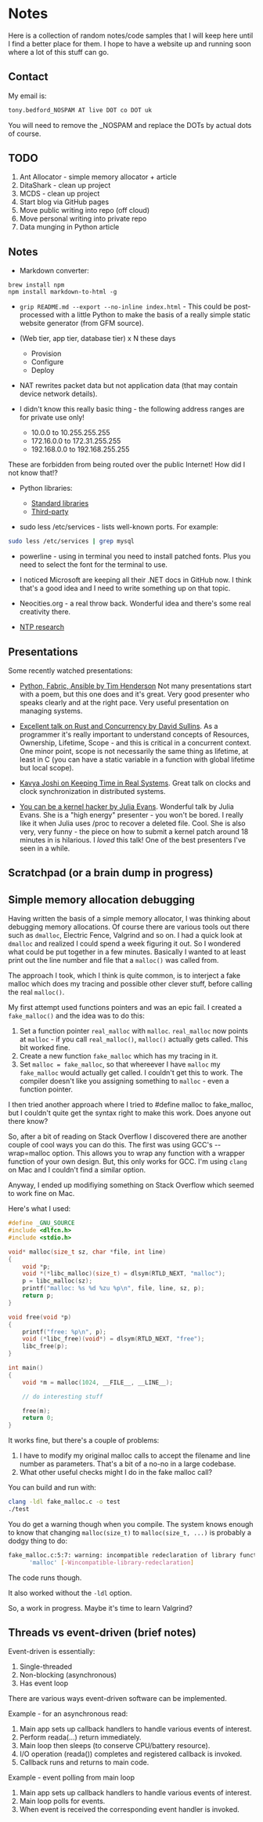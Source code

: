 # Notes

Here is a collection of random notes/code samples that I will keep
here until I find a better place for them. I hope to have a website
up and running soon where a lot of this stuff can go.

## Contact

My email is:

``` Bash
tony.bedford_NOSPAM AT live DOT co DOT uk
```

You will need to remove the _NOSPAM and replace the DOTs by actual
dots of course.

## TODO

1. Ant Allocator - simple memory allocator + article
2. DitaShark - clean up project
3. MCDS - clean up project
4. Start blog via GitHub pages
5. Move public writing into repo (off cloud)
6. Move personal writing into private repo
7. Data munging in Python article

## Notes

* Markdown converter:

``` shell
brew install npm
npm install markdown-to-html -g
```

* `grip README.md --export --no-inline index.html` - This could be
  post-processed with a little Python to make the basis of a really
  simple static website generator (from GFM source).

* (Web tier, app tier, database tier) x N these days

    - Provision
    - Configure
    - Deploy

* NAT rewrites packet data but not application data (that may contain
  device network details).

* I didn't know this really basic thing - the following address
  ranges are for private use only!

    - 10.0.0 to 10.255.255.255
    - 172.16.0.0 to 172.31.255.255
    - 192.168.0.0 to 192.168.255.255 

These are forbidden from being routed over the public Internet! How
did I not know that!?

* Python libraries:
  - [Standard libraries](https://docs.python.org)
  - [Third-party](https://pypi.python.org)

* sudo less /etc/services - lists well-known ports. For example:

``` Bash
sudo less /etc/services | grep mysql
```

* powerline - using in terminal you need to install patched
  fonts. Plus you need to select the font for the terminal to use.

* I noticed Microsoft are keeping all their .NET docs in GitHub now. I
  think that's a good idea and I need to write something up on that
  topic.

* Neocities.org - a real throw back. Wonderful idea and there's some
  real creativity there. 

* [NTP research](https://www.eecis.udel.edu/~mills/ntp.html)

## Presentations

Some recently watched presentations:

* [Python, Fabric, Ansible by Tim
  Henderson](https://www.youtube.com/watch?v=4qav2EuXsGU) Not many
  presentations start with a poem, but this one does and it's
  great. Very good presenter who speaks clearly and at the right
  pace. Very useful presentation on managing systems.

* [Excellent talk on Rust and Concurrency by David
  Sullins](https://www.youtube.com/watch?v=oIikwmeGVYY). As a
  programmer it's really important to understand concepts of
  Resources, Ownership, Lifetime, Scope - and this is critical in a
  concurrent context. One minor point, scope is not necessarily the
  same thing as lifetime, at least in C (you can have a static
  variable in a function with global lifetime but local scope).

* [Kavya Joshi on Keeping Time in Real
  Systems](https://youtu.be/BRvj8PykSc4). Great talk on clocks and
  clock synchronization in distributed systems.
  
* [You can be a kernel hacker by Julia
  Evans](https://www.youtube.com/watch?v=0IQlpFWTFbM). Wonderful talk
  by Julia Evans. She is a "high energy" presenter - you won't be
  bored. I really like it when Julia uses /proc to recover a deleted
  file. Cool. She is also very, very funny - the piece on how to
  submit a kernel patch around 18 minutes in is hilarious. I _loved_
  this talk! One of the best presenters I've seen in a while.
  
## Scratchpad (or a brain dump in progress)

## Simple memory allocation debugging

Having written the basis of a simple memory allocator, I was thinking
about debugging memory allocations. Of course there are various tools
out there such as `dmalloc`, Electric Fence, Valgrind and so on. I had a 
quick look at `dmalloc` and realized I could spend a week figuring it out. So
I wondered what could be put together in a few minutes. Basically I 
wanted to at least print out the line number and file that a `malloc()` was
called from. 

The approach I took, which I think is quite common, is to interject
a fake malloc which does my tracing and possible other clever stuff, 
before calling the real `malloc()`. 

My first attempt used functions pointers and was an epic fail. I created
a `fake_malloc()` and the idea was to do this:

1. Set a function pointer `real_malloc` with `malloc`. `real_malloc` now
   points at `malloc` - if you call `real_malloc()`, `malloc()` actually gets
   called. This bit worked fine.
2. Create a new function `fake_malloc` which has my tracing in it. 
3. Set `malloc = fake_malloc`, so that whereever I have `malloc` my 
   `fake_malloc` would actually get called. I couldn't get this to work. 
   The compiler doesn't like you assigning something to `malloc` - even
   a function pointer.
   
I then tried another approach where I tried to #define malloc to
fake_malloc, but I couldn't quite get the syntax right to make this
work. Does anyone out there know?

So, after a bit of reading on Stack Overflow I discovered there are
another couple of cool ways you can do this. The first was using GCC's
--wrap=malloc option. This allows you to wrap any function with a
wrapper function of your own design. But, this only works for GCC. I'm
using `clang` on Mac and I couldn't find a similar option.

Anyway, I ended up modifiying something on Stack Overflow which seemed
to work fine on Mac.

Here's what I used:

``` C
#define _GNU_SOURCE
#include <dlfcn.h>
#include <stdio.h>

void* malloc(size_t sz, char *file, int line)
{
    void *p;
    void *(*libc_malloc)(size_t) = dlsym(RTLD_NEXT, "malloc");
    p = libc_malloc(sz);
    printf("malloc: %s %d %zu %p\n", file, line, sz, p);
    return p;
}

void free(void *p)
{
    printf("free: %p\n", p);
    void (*libc_free)(void*) = dlsym(RTLD_NEXT, "free");
    libc_free(p);
}

int main()
{
    void *m = malloc(1024, __FILE__, __LINE__);

    // do interesting stuff

    free(m);
    return 0;
}
```

It works fine, but there's a couple of problems:

1. I have to modify my original malloc calls to accept 
   the filename and line number as parameters. That's a bit
   of a no-no in a large codebase.
2. What other useful checks might I do in the fake malloc call?

You can build and run with:

``` Bash
clang -ldl fake_malloc.c -o test
./test
```

You do get a warning though when you compile. The system knows enough
to know that changing `malloc(size_t)` to `malloc(size_t, ...)` is
probably a dodgy thing to do: 

``` Bash
fake_malloc.c:5:7: warning: incompatible redeclaration of library function
      'malloc' [-Wincompatible-library-redeclaration]
```

The code runs though.

It also worked without the `-ldl` option. 

So, a work in progress. Maybe it's time to learn Valgrind?
   

## Threads vs event-driven (brief notes)

Event-driven is essentially:

1. Single-threaded
2. Non-blocking (asynchronous)
3. Has event loop

There are various ways event-driven software can be implemented.

Example - for an asynchronous read:

1. Main app sets up callback handlers to handle various 
   events of interest.
2. Perform reada(...) return immediately.
3. Main loop then sleeps (to conserve CPU/battery resource). 
4. I/O operation (reada()) completes and registered callback is invoked.
5. Callback runs and returns to main code.

Example - event polling from main loop

1. Main app sets up callback handlers to handle various 
   events of interest.
2. Main loop polls for events.
3. When event is received the corresponding event handler is invoked.

